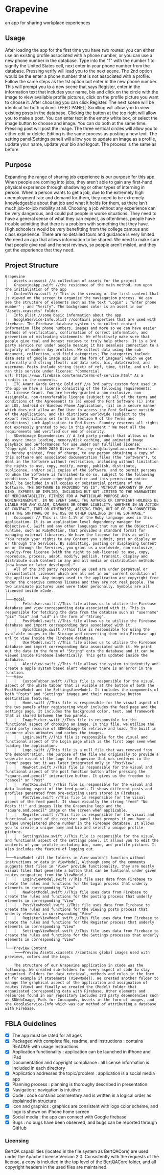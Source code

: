 # Grapevine
an app for sharing workplace experiences

## Usage
After loading the app for the first time you have two routes: you can either use an existing profile associated with a phone number, or you can use a new phone number in the database. Type into the "1" with the number 1 to signify the United States cell, next enter in your phone number from the database. Pressing verify will lead you to the next scene. The 2nd option would be the enter a phone number that is not associated with a profile. Follow the same steps as the 1st option but enter in the new phone number. This will prompt you to a new scene that says Register, enter in the information text that includes your name, bio and click on the circle with the image to view available profile pictures, click on the profile picture you want to choose it. After choosing you can click Register. The next scene will be identical for both options. (FEED PANEL) Scrolling will allow you to view existing posts in the database. Clicking the button at the top right will allow you to make a post. You can enter text in the empty white box, or select the image button to choose and image. You can do both at the same time. Pressing post will post the image. The three vertical circles will allow you to either edit or delete. Editing is the same process as posting a new text. The setting panel(Settings panel) will allow you to update an image as a profile, update your name, update your bio and logout. The process is the same as before.

## Purpose
Expanding the range of sharing job experience is our purpose for this app. When people are coming into jobs, they aren’t able to gain any first-hand physical experience through shadowing or other types of interning in person. When a person wants to get a job, due to the extremely high unemployment rate and demand for them, they need to be extremely knowledgeable about that job and what it holds for them, as there isn’t much job-to-job mobility at all. Choosing a job without any experience can be very dangerous, and could put people in worse situations. They need to have a general sense of what they can expect, as oftentimes, people have trouble admitting that there is a problem with something that they have. High schoolers would be very benefitting from the college campus and class experience. There are no detailed tours and guidance is very limited. We need an app that allows information to be shared. We need to make sure that people give real and honest reviews, so people aren’t misled, and they get the experience that they need.

## Project Structure
```
Grapevine
│   Assets.xcassest //a collection of assets for the project
|   GrapevineApp.swift //the residence of the main method, run upon the initialiation of the app
|   ContentView.swift // This is the viewing of the first content that is viewed on the screen to organize the naviagation process. We can see the structure of elements such as the text "Login" ; "Enter phone number" ; and "Verify". The background color is an asset in our "Assets.xcassets" folder.
|   Info.plist //some basic information about the app
|   GoogleService-Info.plist //contains properties that are used with firebase. The Firebase database system is to collect contact information like phone numbers, images and more so we can have easier methods of verification, confirmation of correct information, and prevention of misleading statements. We effectively make sure that people give real and honest reviews to truly help others. It is a 3rd party service run under Google meaning it has seamless connection to a majority of modern day profiles. We collect data using the sub-document, collection, and field categories; The categories include data sets of google image apis in the form of imageurl which we get internally and string (text): uid data sets, bio, dataCreated, and username. Posts include string (text) of ref, time, title, and url. We ran this service under license: "Commercial
url: https://www.firebase.com/terms/terms-of-service.html" As a credits in the comments.
|   ITC Avant Garde Gothic Bold.otf //a 3rd party custom font used in the app we have a license consisting of the following requirements: "2. License Grant. You are hereby granted a non-exclusive, non-assignable, non-transferable license (subject to all of the terms and conditions of the Agreement) to (a) embed the Font Software (i) into an iOS, Android or Windows Phone Application, (ii) in a secure manner which does not allow an End User to access the Font Software outside of the Application; and (b) distribute worldwide (subject to the export restrictions set forth in Section 9 of the Terms and Conditions) such Application to End Users. Foundry reserves all rights not expressly granted to you in this Agreement." We meet all the requirements and verified our end of security.
│   SDwebimage Dependencies // A 3rd party product that allows us to do async image loading, memory/disk caching, and animated image playback and performances for use under our fulfilled license: "Copyright (c) 2009-2020 Olivier Poitrey rs@dailymotion.com Permission is hereby granted, free of charge, to any person obtaining a copy of this software and associated documentation files (the "Software"), to deal in the Software without restriction, including without limitation the rights to use, copy, modify, merge, publish, distribute, sublicense, and/or sell copies of the Software, and to permit persons to whom the Software is furnished to do so, subject to the following conditions: The above copyright notice and this permission notice shall be included in all copies or substantial portions of the Software. THE SOFTWARE IS PROVIDED "AS IS", WITHOUT WARRANTY OF ANY KIND, EXPRESS OR IMPLIED, INCLUDING BUT NOT LIMITED TO THE WARRANTIES OF MERCHANTABILITY, FITNESS FOR A PARTICULAR PURPOSE AND NONINFRINGEMENT. IN NO EVENT SHALL THE AUTHORS OR COPYRIGHT HOLDERS BE LIABLE FOR ANY CLAIM, DAMAGES OR OTHER LIABILITY, WHETHER IN AN ACTION OF CONTRACT, TORT OR OTHERWISE, ARISING FROM, OUT OF OR IN CONNECTION WITH THE SOFTWARE OR THE USE OR OTHER DEALINGS IN THE SOFTWARE."
|   Cocoapods // This is the 1.1% of the Ruby language used in this application. It is an application level dependency manager for Objective-C, Swift and any other languages that run on the Objective-C runtime, such as RubyMotion, that provides a standard format for managing external libraries. We have the license for this as well: "You retain your rights to any Content you submit, post or display on or through the Services. By submitting, posting or displaying Content on or through the Services, you grant us a worldwide, non-exclusive, royalty-free license (with the right to sub-license) to use, copy, reproduce, process, adapt, modify, publish, transmit, display and distribute such Content in any and all media or distribution methods (now known or later developed)."
|   All of the 3rd party resources we used are under perpetual or circumstantial licenses which are all met in our current condition of the application. Any images used in the application are copyright free under the creative commons license and they are not real people. The two inanimate pictures used were taken personally. Symbols are all licensed inside xCode.
│
└───Model
│   │   FetchUser.swift //This file allows us to utilise the Firebase database and view corresponding data associated with it. This is responsible for fetching the data from the database such as "username" "pic" "bio" and "uid" in the form of "String".
│   │   PostModel.swift //This file allows us to utilise the Firebase database and import corresponding data associated with it.
│   │   UploadImage.swift //This file is responsible for using the available images in the Storage and converting them into Firebase api url to view inside the Firebase database.
│   │   UserModel.swift //This file allows us to utilise the Firebase database and import corresponding data associated with it. We print out the data in the form of "String" onto the database and it can be viewed inside Firebase indentically. This gets updated inside the database.
|   |   AlertView.swift //This file allows the system to indentify and create a apple system based alert whenever there is an error in the function.
└───View
│   │   CustomTabbar.swift //This file is responsible for the visual aspect of the white tabbar that is visible at the bottom of both the PostViewModel and the SettingsViewModel. It includes the components of both "Posts" and "Settings" images and their respective button destination features.
│   │   Home.swift //This file is responsible for the visual aspect of the two panels after registering which includes the feed page and the settings page. It includes the background color, text, and framework that is shared between the two panels.
│   │   ImagePicker.swift //This file is responsible for the functional aspect of choosing an image. In this file, we utilise the third party resource of SDWebImage to retrieve and load. The built in resource also animates and caches the images.
│   │   Login.swift //This file is responsible for the visual and functional aspect of the Login page which is the first page seen when loading the application. 
│   │   Logo.swift //This file is a null file that was removed from the demonstration. The purpose of the file was originally to provide a seperate visual of the Logo for Grapevine that was centered in the "Home" pages but it was later integrated only in "PostView".
│   │   NewPost.swift //This file is responsible for the visual and functional aspect of the post function button after pressing the "square.and.pencil" interactive button. It gives us the freedom to "cancel" or "Post" 
│   │   PostRow.swift //This file is responsible for the visual and data loading aspect of the feed panel. It shows different posts and profiles generated from pre-existing users stored in Firebase.
│   │   PostView.swift //This file is responsible for the visual aspect of the feed panel. It shows visually the string "feed" "No Posts !!!" and images like the Grapevine logo and the "square.and.pencil" image on the screen when applicable. 
│   │   Register.swift //This file is responsible for the visual and functional aspect of the register panel that prompts if you have a unique unregistered phone number in the Firebase database. It allows you to create a unique name and bio and select a unique profile picture.
│   │   SettingsView.swift //This file is responsible for the visual and functional aspect of the settings panel, it allows you to edit the contents of your profile including bio, name, and profile picture. It also includes the feature of logging out.
│
└───ViewModel (All the folders in View wouldn't function without instructions or data in ViewModel, Although some of the comments suggests that files in "View" provide functionality, they are mostly visual files that generate a button that can be funtional under given routes orignating from the ViewModel)
│   │   LoginViewModel.swift //This file uses data from Firebase to create the rules and functions for the Login process that underly elements in corresponding "View"
│   │   NewPostModel.swift //This file uses data from Firebase to create the rules and functions for the posting process that underly elements in corresponding "View"
│   │   PostViewModel.swift //This file uses data from Firebase to create the rules and functions for the viewing posts process that underly elements in corresponding "View"
│   │   RegisterViewModel.swift //This file uses data from Firebase to create the rules and functions for the Register process that underly elements in corresponding "View"
│   │   SettingsViewModel.swift //This file uses data from Firebase to create the rules and functions for the Settings processes that underly elements in corresponding "View"
│
└───Preview Content
    └───Preview Assets.xcassets //contains global images used with previews, colors and the Logo.
    
    The structure of our Grapevine application in xCode was the following. We created sub-folders for every aspect of code to stay organized. Folders for data retrieval, methods and rules in the form of for example if statements (ViewModel). We created another folder to manage the graphical aspect of the application and assignation of routes (View) and finally we created the (Model) folder that organizated corresponding data with Firebase. Other elements and resources found in our repository includes 3rd party dependencies such as SDWebImage, Pods for Cocoapods, Assets in the form of images, and the GoogleService-Info which was our method of attributing a database with Firebase.

```

## FBLA Guidelines
- [x] The app must be rated for all ages
- [x] Packaged with complete file, readme, and instructions : contains README with usage instructions
- [x] Application functionality : application can be launched in iPhone and iPad
- [x] Documentation and copyright compliance : all license information is included in each directory
- [x] Application addresses the topic/problem : application is a social media app
- [x] Planning process : planning is thoroughy described in presentation
- [x] Navigation : navigation is intuitive
- [x] Code : code contains commentary and is written in a logical order as explained in structure
- [x] Icon and graphics : graphics are consistent with logo color scheme, and logo is shown on iPhone home screen
- [x] Social media : the app can connect with Google firebase
- [x] Bugs : no bugs have been observed, and bugs can be reported through GitHub

### Licensing
BertQA capabilities (located in the file system as BertQACore) are used under the Apache License Version 2.0. Consistently with the requests of the license, a copy is included in the top level of the BertQACore folder, and all copyright headers in the used files are maintained.
